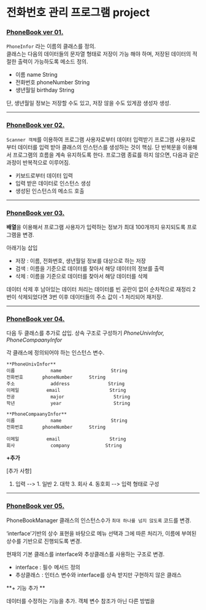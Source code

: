 # 전화번호 관리 프로그램 project


### [PhoneBook ver 01.](https://github.com/orongee22/TIL/tree/master/Java/Phonebook/ver01)

`PhoneInfor` 라는 이름의 클래스를 정의. <br>
클래스는 다음의 데이터들의 문자열 형태로 저장이 가능 해야 하며, 저장된 데이터의 적절한 출력이 가능하도록 메소드 정의.

- 이름            name              String
- 전화번호       phoneNumber     String
- 생년월일       birthday            String 

단, 생년월일 정보는 저장할 수도 있고, 저장 않을 수도 있게끔 생성자 생성.


---------------------------------------------------------

### [PhoneBook ver 02.](https://github.com/orongee22/TIL/tree/master/Java/Phonebook/ver02)


`Scanner 객체`를 이용하여 프로그램 사용자로부터 데이터 입력받기
프로그램 사용자로부터 데이터를 입력 받아 클래스의 인스턴스를 생성하는 것이 핵심.
단 반복문을 이용해서 프로그램의 흐름을 계속 유지하도록 한다.
프로그램 종료를 하지 않으면, 다음과 같은 과정이 반복적으로 이루어짐.

- 키보드로부터 데이터 입력 
- 입력 받은 데이터로 인스턴스 생성
- 생성된 인스턴스의 메소드 호출



---------------------------------------------------------
### [PhoneBook ver 03.](https://github.com/orongee22/TIL/tree/master/Java/Phonebook/ver03)


**배열**을 이용해서 프로그램 사용자가 입력하는 정보가 최대 100개까지 유지되도록 프로그램을 변경. 

아래기능 삽입

- 저장 : 이름, 전화번호, 생년월일 정보를 대상으로 하는 저장
- 검색 : 이름을 기준으로 데이터를 찾아서 해당 데이터의 정보를 출력
- 삭제 : 이름을 기준으로 데이터를 찾아서 해당 데이터를 삭제

데이터 삭제 후 남아있는 데이터 처리는 데이터를 빈 공란이 없이 순차적으로
재정리 2번이 삭제되었다면 3번 이후 데이터들의 주소 값이 -1 처리되어 재저장.

----------------------------------------------------

### [PhoneBook ver 04.](https://github.com/orongee22/TIL/tree/master/Java/Phonebook/ver04)


다음 두 클래스를 추가로 삽입. 상속 구조로 구성하기
*PhoneUnivInfor, PhoneCompaanyInfor*

각 클래스에 정의되어야 하는 인스턴스 변수.

```
**PhoneUnivInfor**
이름             name                  String
전화번호       phoneNumber      String
주소             address              String
이메일          email                  String
전공             major                  String
학년             year                   String
```
```
**PhoneCompaanyInfor**
이름             name                  String
전화번호       phoneNumber      String

이메일          email                  String
회사             company             String
```

**+추가**

[추가 사항]
1. 입력    --> 1. 일반  2. 대학  3. 회사  4. 동호회 --> 입력 형태로 구성


------------------------------------------
### [PhoneBook ver 05.](https://github.com/orongee22/TIL/tree/master/Java/Phonebook/ver05)


PhoneBookManager 클래스의 인스턴스수가 `최대 하나를 넘지 않도록` 코드를 변경.

‘interface’기반의 상수 표현을 바탕으로 메뉴 선택과 그에 따른 처리가, 이름에 부여된 상수를 기반으로 진행되도록 변경.

현재의 기본 클래스를 interface와 추상클래스를 사용하는 구조로 변경.

- interface : 필수 메서드 정의
- 추상클래스 : 인터스 변수와 interface를 상속 받지만 구현하지 않은 클래스

**+ 기능 추가 **

데이터를 수정하는 기능을 추가.
객체 변수 참조가 아닌 다른 방법을 

